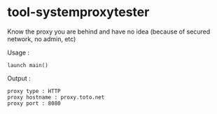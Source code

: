 # tool-systemproxytester
Know the proxy you are behind and have no idea (because of secured network, no admin, etc)

Usage :
```
launch main()
```
 Output :
```
proxy type : HTTP
proxy hostname : proxy.toto.net
proxy port : 8080
```
